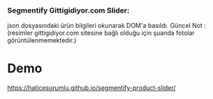 ### Segmentify Gittigidiyor.com Slider:
json dosyasındaki ürün bilgileri okunarak DOM'a basıldı.
Güncel Not : (resimler gittigidiyor.com sitesine bağlı olduğu için şuanda fotolar görüntülenmemektedir.)

# Demo
https://haticesurumlu.github.io/segmentify-product-slider/
